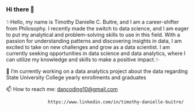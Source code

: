 ### Hi there 👋

✨Hello, my name is Timothy Danielle C. Buitre, and I am a career-shifter from Philosophy. I recently made the switch to data science, and I am eager to put my analytical and problem-solving skills to use in this field. With a passion for understanding patterns and discovering insights in data, I am excited to take on new challenges and grow as a data scientist. I am currently seeking opportunities in data science and data analytics, where I can utilize my knowledge and skills to make a positive impact.✨

🔭 I’m currently working on a data analytics project about the data regarding State University College yearly enrollments and graduates

📫 How to reach me: dancoding10@gmail.com

                    https://www.linkedin.com/in/timothy-danielle-buitre/
<!--
**danwithcode/danwithcode** is a ✨ _special_ ✨ repository because its `README.md` (this file) appears on your GitHub profile.

Here are some ideas to get you started:

- 🔭 I’m currently working on ...
- 🌱 I’m currently learning ...
- 👯 I’m looking to collaborate on ...
- 🤔 I’m looking for help with ...
- 💬 Ask me about ...
- 📫 How to reach me: ...
- 😄 Pronouns: ...
- ⚡ Fun fact: ...
-->
